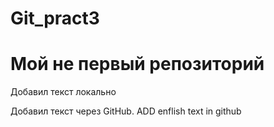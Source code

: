 # Git_pract3
# Мой не первый репозиторий

Добавил текст локально

Добавил текст через GitHub. ADD enflish text in github
